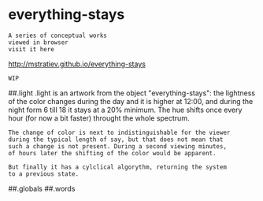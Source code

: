 # everything-stays 
	A series of conceptual works
	viewed in browser
	visit it here

http://mstratiev.github.io/everything-stays

	WIP

##.light
	.light is an artwork from the object "everything-stays":
	the lightness of the color changes during the day
	and it is higher at 12:00, and during the night form 6 till 18
	it stays at a 20% minimum. The hue shifts once every hour
	(for now a bit faster) throught the whole spectrum.
	 
	The change of color is next to indistinguishable for the viewer
	during the typical length of say, but that does not mean that
	such a change is not present. During a second viewing minutes,
	of hours later the shifting of the color would be apparent.
	
	But finally it has a cylclical algorythm, returning the system
	to a previous state.


##.globals
##.words
